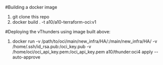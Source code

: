 
#Building a docker image

1. git clone this repo
2. docker build . -t a10/a10-terraform-oci:v1


#Deploying the vThunders using image built above:

1. docker run -v /path/to/oci/main/new_infra/HA/:/main/new_infra/HA/ -v /home/.ssh/id_rsa.pub:/oci_key.pub -v /home/oci/oci_api_key.pem:/oci_api_key.pem a10/thunder:oci4 apply --auto-approve
